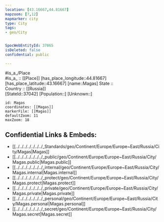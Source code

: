 ```yaml
---
location: [43.16667,44.81667] 
mapzoom: [7,12] 
mapmarker: city 
type: City
tags:
- geo/City


SpocWebEntityId: 37065
isDeleted: false
confidential: public

---
```

#is_a_/Place  
#is_a_ :: [[Place]] 
[has_place_longitude::44.81667] 
[has_place_latitude::43.16667] 
[name::Magas] 
State ::  
Country :: [[Russia]]  
[StateId::37042] 
[Population::] 
[Unknown::] 


```leaflet
id: Magas
coordinates: [[Magas]] 
markerFile: [[Magas]] 
defaultZoom: 11 
maxZoom: 18
```


## Confidential Links & Embeds: 
- [[../../../../../../../_Standards/geo/Continent/Europe/Europe~East/Russia/City/Magas|Magas]] 
- [[../../../../../../../_public/geo/Continent/Europe/Europe~East/Russia/City/Magas.public|Magas.public]] 
- [[../../../../../../../_internal/geo/Continent/Europe/Europe~East/Russia/City/Magas.internal|Magas.internal]] 
- [[../../../../../../../_protect/geo/Continent/Europe/Europe~East/Russia/City/Magas.protect|Magas.protect]] 
- [[../../../../../../../_private/geo/Continent/Europe/Europe~East/Russia/City/Magas.private|Magas.private]] 
- [[../../../../../../../_personal/geo/Continent/Europe/Europe~East/Russia/City/Magas.personal|Magas.personal]] 
- [[../../../../../../../_secret/geo/Continent/Europe/Europe~East/Russia/City/Magas.secret|Magas.secret]] 
